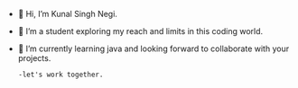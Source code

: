 - 👋 Hi, I’m Kunal Singh Negi.
- 👀 I’m a student exploring my reach and limits in this coding world.
- 🌱 I’m currently learning java and looking forward to collaborate with your projects.

      -let's work together.

<!---
TeaSer-SKY/TeaSer-SKY is a ✨ special ✨ repository because its `README.md` (this file) appears on your GitHub profile.
You can click the Preview link to take a look at your changes.
--->
